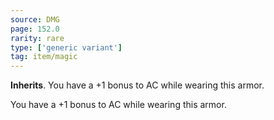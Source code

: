 ```yaml
---
source: DMG
page: 152.0
rarity: rare
type: ['generic variant']
tag: item/magic
---
```


**Inherits**. You have a +1 bonus to AC while wearing this armor.


You have a +1 bonus to AC while wearing this armor.


